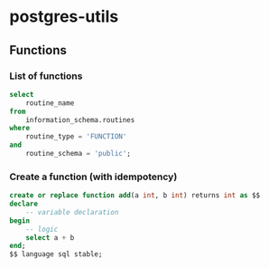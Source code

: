 # postgres-utils

## Functions

### List of functions

```sql
select
    routine_name
from 
    information_schema.routines
where 
    routine_type = 'FUNCTION'
and
    routine_schema = 'public';
```

### Create a function (with idempotency)

```sql
create or replace function add(a int, b int) returns int as $$
declare 
    -- variable declaration
begin
    -- logic
    select a + b
end;
$$ language sql stable;
```
